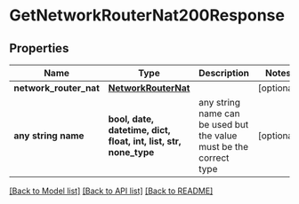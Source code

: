 # GetNetworkRouterNat200Response


## Properties
Name | Type | Description | Notes
------------ | ------------- | ------------- | -------------
**network_router_nat** | [**NetworkRouterNat**](NetworkRouterNat.md) |  | [optional] 
**any string name** | **bool, date, datetime, dict, float, int, list, str, none_type** | any string name can be used but the value must be the correct type | [optional]

[[Back to Model list]](../README.md#documentation-for-models) [[Back to API list]](../README.md#documentation-for-api-endpoints) [[Back to README]](../README.md)


